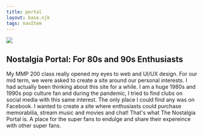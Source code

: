 ```yaml
---
title: portal
layout: base.njk
tags: navItem 
---
```


<section class="container"> 
<div>
 <img src="/images/np.png"> 
</div>
  
<div>
  <h1>Nostalgia Portal: For 80s and 90s Enthusiasts</h1>
  <p> My MMP 200 class really opened my eyes to web and UI/UX design. For our mid term, we were asked to create a site around our personal interests. I had actually been thinking about this site for a while. I am a huge 1980s and 1990s pop culture fan and during the pandemic, I tried to find clubs on social media with this same interest. The only place I could find any was on Facebook. I wanted to create a site where enthusiasts could purchase memorabilia, stream music and movies and chat! That's what The Nostalgia Portal is. A place for the super fans to endulge and share their expereince with other super fans. 
</div>
</section>